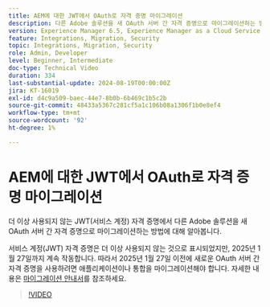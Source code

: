 ```yaml
---
title: AEM에 대한 JWT에서 OAuth로 자격 증명 마이그레이션
description: 다른 Adobe 솔루션을 새 OAuth 서버 간 자격 증명으로 마이그레이션하는 방법에 대해 알아봅니다.
version: Experience Manager 6.5, Experience Manager as a Cloud Service
feature: Integrations, Migration, Security
topic: Integrations, Migration, Security
role: Admin, Developer
level: Beginner, Intermediate
doc-type: Technical Video
duration: 334
last-substantial-update: 2024-08-19T00:00:00Z
jira: KT-16019
exl-id: d4c9a509-baec-44e7-8b0b-6b469c1b5c2b
source-git-commit: 48433a5367c281cf5a1c106b08a1306f1b0e8ef4
workflow-type: tm+mt
source-wordcount: '92'
ht-degree: 1%

---
```


# AEM에 대한 JWT에서 OAuth로 자격 증명 마이그레이션

더 이상 사용되지 않는 JWT(서비스 계정) 자격 증명에서 다른 Adobe 솔루션을 새 OAuth 서버 간 자격 증명으로 마이그레이션하는 방법에 대해 알아봅니다.

서비스 계정(JWT) 자격 증명은 더 이상 사용되지 않는 것으로 표시되었지만, 2025년 1월 27일까지 계속 작동합니다. 따라서 2025년 1월 27일 이전에 새로운 OAuth 서버 간 자격 증명을 사용하려면 애플리케이션이나 통합을 마이그레이션해야 합니다. 자세한 내용은 [마이그레이션 안내서](https://developer.adobe.com/developer-console/docs/guides/authentication/ServerToServerAuthentication/migration/)를 참조하세요.


>[!VIDEO](https://video.tv.adobe.com/v/3432960/?learn=on)
